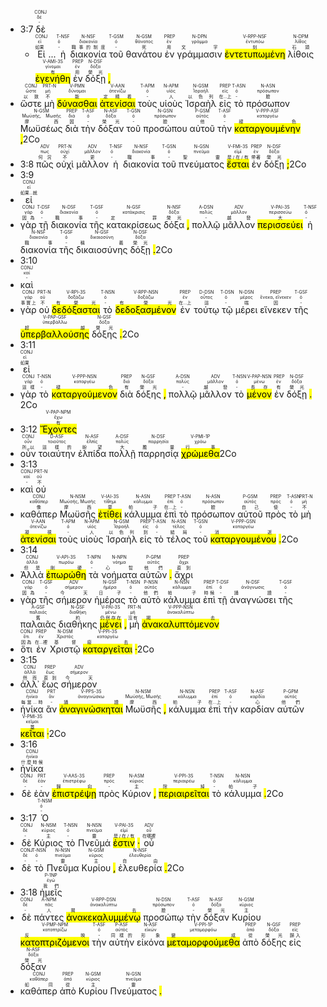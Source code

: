 - 3:7  <RUBY><ruby><ruby>δὲ<rt>-</rt></ruby><rt>δέ</rt></ruby><rt>CONJ</rt></RUBY>
	- <RUBY><ruby><ruby>Εἰ<rt>如果</rt></ruby><rt>εἰ</rt></ruby><rt>CONJ</rt></RUBY> ... <RUBY><ruby><ruby>ἡ<rt>-</rt></ruby><rt>ὀ</rt></ruby><rt>T-NSF</rt></RUBY> <RUBY><ruby><ruby>διακονία<rt>職事的制度</rt></ruby><rt>διακονία</rt></ruby><rt>N-NSF</rt></RUBY> <RUBY><ruby><ruby>τοῦ<rt>-</rt></ruby><rt>ὀ</rt></ruby><rt>T-GSM</rt></RUBY> <RUBY><ruby><ruby>θανάτου<rt>死</rt></ruby><rt>θάνατος</rt></ruby><rt>N-GSM</rt></RUBY> <RUBY><ruby><ruby>ἐν<rt>用</rt></ruby><rt>ἐν</rt></ruby><rt>PREP</rt></RUBY> <RUBY><ruby><ruby>γράμμασιν<rt>文字</rt></ruby><rt>γράμμα</rt></ruby><rt>N-DPN</rt></RUBY> <RUBY><ruby><ruby><mark class='ptc'>ἐντετυπωμένη</mark><rt>刻</rt></ruby><rt>ἐντυπόω</rt></ruby><rt>V-RPP-NSF</rt></RUBY> <RUBY><ruby><ruby>λίθοις<rt>石頭</rt></ruby><rt>λίθος</rt></ruby><rt>N-DPM</rt></RUBY> <RUBY><ruby><ruby><mark class='verb'>ἐγενήθη</mark><rt>有</rt></ruby><rt>γίνομαι</rt></ruby><rt>V-AMI-3S</rt></RUBY> <RUBY><ruby><ruby>ἐν<rt>用</rt></ruby><rt>ἐν</rt></ruby><rt>PREP</rt></RUBY> <RUBY><ruby><ruby>δόξῃ<rt>榮光</rt></ruby><rt>δόξα</rt></ruby><rt>N-DSF</rt></RUBY> <mark class='punctuation'>,</mark> 
- <RUBY><ruby><ruby>ὥστε<rt>以致</rt></ruby><rt>ὥστε</rt></ruby><rt>CONJ</rt></RUBY> <RUBY><ruby><ruby>μὴ<rt>不</rt></ruby><rt>μή</rt></ruby><rt>PRT-N</rt></RUBY> <RUBY><ruby><ruby><mark class='inf'>δύνασθαι</mark><rt>能</rt></ruby><rt>δύναμαι</rt></ruby><rt>V-PMN</rt></RUBY> <RUBY><ruby><ruby><mark class='inf'>ἀτενίσαι</mark><rt>定睛看</rt></ruby><rt>ἀτενίζω</rt></ruby><rt>V-AAN</rt></RUBY> <RUBY><ruby><ruby>τοὺς<rt>-</rt></ruby><rt>ὀ</rt></ruby><rt>T-APM</rt></RUBY> <RUBY><ruby><ruby>υἱοὺς<rt>人</rt></ruby><rt>υἱός</rt></ruby><rt>N-APM</rt></RUBY> <RUBY><ruby><ruby>Ἰσραὴλ<rt>以色列</rt></ruby><rt>Ἰσραήλ</rt></ruby><rt>N-GSM</rt></RUBY> <RUBY><ruby><ruby>εἰς<rt>在...上</rt></ruby><rt>εἰς</rt></ruby><rt>PREP</rt></RUBY> <RUBY><ruby><ruby>τὸ<rt>-</rt></ruby><rt>ὀ</rt></ruby><rt>T-ASN</rt></RUBY> <RUBY><ruby><ruby>πρόσωπον<rt>臉</rt></ruby><rt>πρόσωπον</rt></ruby><rt>N-ASN</rt></RUBY> <RUBY><ruby><ruby>Μωϋσέως<rt>摩西</rt></ruby><rt>Μωϋσῆς, Μωσῆς</rt></ruby><rt>N-GSM</rt></RUBY> <RUBY><ruby><ruby>διὰ<rt>因</rt></ruby><rt>διά</rt></ruby><rt>PREP</rt></RUBY> <RUBY><ruby><ruby>τὴν<rt>-</rt></ruby><rt>ὀ</rt></ruby><rt>T-ASF</rt></RUBY> <RUBY><ruby><ruby>δόξαν<rt>榮光</rt></ruby><rt>δόξα</rt></ruby><rt>N-ASF</rt></RUBY> <RUBY><ruby><ruby>τοῦ<rt>-</rt></ruby><rt>ὀ</rt></ruby><rt>T-GSN</rt></RUBY> <RUBY><ruby><ruby>προσώπου<rt>臉</rt></ruby><rt>πρόσωπον</rt></ruby><rt>N-GSN</rt></RUBY> <RUBY><ruby><ruby>αὐτοῦ<rt>他</rt></ruby><rt>αὐτός</rt></ruby><rt>P-GSM</rt></RUBY> <RUBY><ruby><ruby>τὴν<rt>-</rt></ruby><rt>ὀ</rt></ruby><rt>T-ASF</rt></RUBY> <RUBY><ruby><ruby><mark class='ptc'>καταργουμένην</mark><rt>褪色</rt></ruby><rt>καταργέω</rt></ruby><rt>V-PPP-ASF</rt></RUBY> <mark class='punctuation'>,</mark>2Co 
- 3:8 <RUBY><ruby><ruby>πῶς<rt>何況</rt></ruby><rt>πως</rt></ruby><rt>ADV</rt></RUBY> <RUBY><ruby><ruby>οὐχὶ<rt>不</rt></ruby><rt>οὐχί</rt></ruby><rt>PRT-N</rt></RUBY> <RUBY><ruby><ruby>μᾶλλον<rt>更</rt></ruby><rt>μᾶλλον</rt></ruby><rt>ADV</rt></RUBY> <RUBY><ruby><ruby>ἡ<rt>-</rt></ruby><rt>ὀ</rt></ruby><rt>T-NSF</rt></RUBY> <RUBY><ruby><ruby>διακονία<rt>職事</rt></ruby><rt>διακονία</rt></ruby><rt>N-NSF</rt></RUBY> <RUBY><ruby><ruby>τοῦ<rt>-</rt></ruby><rt>ὀ</rt></ruby><rt>T-GSN</rt></RUBY> <RUBY><ruby><ruby>πνεύματος<rt>聖靈</rt></ruby><rt>πνεῦμα</rt></ruby><rt>N-GSN</rt></RUBY> <RUBY><ruby><ruby><mark class='verb'>ἔσται</mark><rt>是/在/有</rt></ruby><rt>εἰμί</rt></ruby><rt>V-FMI-3S</rt></RUBY> <RUBY><ruby><ruby>ἐν<rt>帶著</rt></ruby><rt>ἐν</rt></ruby><rt>PREP</rt></RUBY> <RUBY><ruby><ruby>δόξῃ<rt>榮光</rt></ruby><rt>δόξα</rt></ruby><rt>N-DSF</rt></RUBY> <mark class='punctuation'>;</mark>2Co 
- 3:9 
- <RUBY><ruby><ruby>εἰ<rt>如果...就</rt></ruby><rt>εἰ</rt></ruby><rt>CONJ</rt></RUBY> 
- <RUBY><ruby><ruby>γὰρ<rt>因為</rt></ruby><rt>γάρ</rt></ruby><rt>CONJ</rt></RUBY> <RUBY><ruby><ruby>τῇ<rt>-</rt></ruby><rt>ὀ</rt></ruby><rt>T-DSF</rt></RUBY> <RUBY><ruby><ruby>διακονία<rt>職事</rt></ruby><rt>διακονία</rt></ruby><rt>N-DSF</rt></RUBY> <RUBY><ruby><ruby>τῆς<rt>-</rt></ruby><rt>ὀ</rt></ruby><rt>T-GSF</rt></RUBY> <RUBY><ruby><ruby>κατακρίσεως<rt>定罪</rt></ruby><rt>κατάκρισις</rt></ruby><rt>N-GSF</rt></RUBY> <RUBY><ruby><ruby>δόξα<rt>榮光</rt></ruby><rt>δόξα</rt></ruby><rt>N-NSF</rt></RUBY> <mark class='punctuation'>,</mark> <RUBY><ruby><ruby>πολλῷ<rt>-</rt></ruby><rt>πολύς</rt></ruby><rt>A-DSN</rt></RUBY> <RUBY><ruby><ruby>μᾶλλον<rt>越發</rt></ruby><rt>μᾶλλον</rt></ruby><rt>ADV</rt></RUBY> <RUBY><ruby><ruby><mark class='verb'>περισσεύει</mark><rt>大</rt></ruby><rt>περισσεύω</rt></ruby><rt>V-PAI-3S</rt></RUBY> <RUBY><ruby><ruby>ἡ<rt>-</rt></ruby><rt>ὀ</rt></ruby><rt>T-NSF</rt></RUBY> <RUBY><ruby><ruby>διακονία<rt>職事</rt></ruby><rt>διακονία</rt></ruby><rt>N-NSF</rt></RUBY> <RUBY><ruby><ruby>τῆς<rt>-</rt></ruby><rt>ὀ</rt></ruby><rt>T-GSF</rt></RUBY> <RUBY><ruby><ruby>δικαιοσύνης<rt>稱義</rt></ruby><rt>δικαιοσύνη</rt></ruby><rt>N-GSF</rt></RUBY> <RUBY><ruby><ruby>δόξῃ<rt>榮光</rt></ruby><rt>δόξα</rt></ruby><rt>N-DSF</rt></RUBY> <mark class='punctuation'>.</mark>2Co 
- 3:10 
- <RUBY><ruby><ruby>καὶ<rt>-</rt></ruby><rt>καί</rt></ruby><rt>CONJ</rt></RUBY> 
- <RUBY><ruby><ruby>γὰρ<rt>事實上</rt></ruby><rt>γάρ</rt></ruby><rt>CONJ</rt></RUBY> <RUBY><ruby><ruby>οὐ<rt>不</rt></ruby><rt>οὐ</rt></ruby><rt>PRT-N</rt></RUBY> <RUBY><ruby><ruby><mark class='verb'>δεδόξασται</mark><rt>有榮光</rt></ruby><rt>δοξάζω</rt></ruby><rt>V-RPI-3S</rt></RUBY> <RUBY><ruby><ruby>τὸ<rt>-</rt></ruby><rt>ὀ</rt></ruby><rt>T-NSN</rt></RUBY> <RUBY><ruby><ruby><mark class='ptc'>δεδοξασμένον</mark><rt>有榮光</rt></ruby><rt>δοξάζω</rt></ruby><rt>V-RPP-NSN</rt></RUBY> <RUBY><ruby><ruby>ἐν<rt>在...上</rt></ruby><rt>ἐν</rt></ruby><rt>PREP</rt></RUBY> <RUBY><ruby><ruby>τούτῳ<rt>這</rt></ruby><rt>οὗτος</rt></ruby><rt>D-DSN</rt></RUBY> <RUBY><ruby><ruby>τῷ<rt>-</rt></ruby><rt>ὀ</rt></ruby><rt>T-DSN</rt></RUBY> <RUBY><ruby><ruby>μέρει<rt>端</rt></ruby><rt>μέρος</rt></ruby><rt>N-DSN</rt></RUBY> <RUBY><ruby><ruby>εἵνεκεν<rt>因</rt></ruby><rt>ἕνεκα, εἵνεκεν</rt></ruby><rt>PREP</rt></RUBY> <RUBY><ruby><ruby>τῆς<rt>-</rt></ruby><rt>ὀ</rt></ruby><rt>T-GSF</rt></RUBY> <RUBY><ruby><ruby><mark class='ptc'>ὑπερβαλλούσης</mark><rt>超越</rt></ruby><rt>ὑπερβάλλω</rt></ruby><rt>V-PAP-GSF</rt></RUBY> <RUBY><ruby><ruby>δόξης<rt>榮光</rt></ruby><rt>δόξα</rt></ruby><rt>N-GSF</rt></RUBY> <mark class='punctuation'>.</mark>2Co 
- 3:11 
- <RUBY><ruby><ruby>εἰ<rt>如果</rt></ruby><rt>εἰ</rt></ruby><rt>CONJ</rt></RUBY> 
- <RUBY><ruby><ruby>γὰρ<rt>這樣</rt></ruby><rt>γάρ</rt></ruby><rt>CONJ</rt></RUBY> <RUBY><ruby><ruby>τὸ<rt>-</rt></ruby><rt>ὀ</rt></ruby><rt>T-NSN</rt></RUBY> <RUBY><ruby><ruby><mark class='ptc'>καταργούμενον</mark><rt>褪色</rt></ruby><rt>καταργέω</rt></ruby><rt>V-PPP-NSN</rt></RUBY> <RUBY><ruby><ruby>διὰ<rt>有</rt></ruby><rt>διά</rt></ruby><rt>PREP</rt></RUBY> <RUBY><ruby><ruby>δόξης<rt>榮光</rt></ruby><rt>δόξα</rt></ruby><rt>N-GSF</rt></RUBY> <mark class='punctuation'>,</mark> <RUBY><ruby><ruby>πολλῷ<rt>-</rt></ruby><rt>πολύς</rt></ruby><rt>A-DSN</rt></RUBY> <RUBY><ruby><ruby>μᾶλλον<rt>越發</rt></ruby><rt>μᾶλλον</rt></ruby><rt>ADV</rt></RUBY> <RUBY><ruby><ruby>τὸ<rt>-</rt></ruby><rt>ὀ</rt></ruby><rt>T-NSN</rt></RUBY> <RUBY><ruby><ruby><mark class='ptc'>μένον</mark><rt>長存</rt></ruby><rt>μένω</rt></ruby><rt>V-PAP-NSN</rt></RUBY> <RUBY><ruby><ruby>ἐν<rt>有</rt></ruby><rt>ἐν</rt></ruby><rt>PREP</rt></RUBY> <RUBY><ruby><ruby>δόξῃ<rt>榮光</rt></ruby><rt>δόξα</rt></ruby><rt>N-DSF</rt></RUBY> <mark class='punctuation'>.</mark> 2Co 
- 3:12 <RUBY><ruby><ruby><mark class='ptc'>Ἔχοντες</mark><rt>有</rt></ruby><rt>ἔχω</rt></ruby><rt>V-PAP-NPM</rt></RUBY> 
- <RUBY><ruby><ruby>οὖν<rt>所以</rt></ruby><rt>οὖν</rt></ruby><rt>CONJ</rt></RUBY> <RUBY><ruby><ruby>τοιαύτην<rt>這樣的</rt></ruby><rt>τοιοῦτος</rt></ruby><rt>D-ASF</rt></RUBY> <RUBY><ruby><ruby>ἐλπίδα<rt>盼望</rt></ruby><rt>ἐλπίς</rt></ruby><rt>N-ASF</rt></RUBY> <RUBY><ruby><ruby>πολλῇ<rt>大</rt></ruby><rt>πολύς</rt></ruby><rt>A-DSF</rt></RUBY> <RUBY><ruby><ruby>παρρησίᾳ<rt>膽量</rt></ruby><rt>παρρησία</rt></ruby><rt>N-DSF</rt></RUBY> <RUBY><ruby><ruby><mark class='verb'>χρώμεθα</mark><rt>行事</rt></ruby><rt>χράω</rt></ruby><rt>V-PMI-1P</rt></RUBY>2Co 
- 3:13 
- <RUBY><ruby><ruby>καὶ<rt>-</rt></ruby><rt>καί</rt></ruby><rt>CONJ</rt></RUBY> <RUBY><ruby><ruby>οὐ<rt>不</rt></ruby><rt>οὐ</rt></ruby><rt>PRT-N</rt></RUBY> 
- <RUBY><ruby><ruby>καθάπερ<rt>像</rt></ruby><rt>καθάπερ</rt></ruby><rt>CONJ</rt></RUBY> <RUBY><ruby><ruby>Μωϋσῆς<rt>摩西</rt></ruby><rt>Μωϋσῆς, Μωσῆς</rt></ruby><rt>N-NSM</rt></RUBY> <RUBY><ruby><ruby><mark class='verb'>ἐτίθει</mark><rt>蒙</rt></ruby><rt>τίθημι</rt></ruby><rt>V-IAI-3S</rt></RUBY> <RUBY><ruby><ruby>κάλυμμα<rt>帕子</rt></ruby><rt>κάλυμμα</rt></ruby><rt>N-ASN</rt></RUBY> <RUBY><ruby><ruby>ἐπὶ<rt>在...上</rt></ruby><rt>ἐπί</rt></ruby><rt>PREP</rt></RUBY> <RUBY><ruby><ruby>τὸ<rt>-</rt></ruby><rt>ὀ</rt></ruby><rt>T-ASN</rt></RUBY> <RUBY><ruby><ruby>πρόσωπον<rt>臉</rt></ruby><rt>πρόσωπον</rt></ruby><rt>N-ASN</rt></RUBY> <RUBY><ruby><ruby>αὐτοῦ<rt>自己</rt></ruby><rt>αὐτός</rt></ruby><rt>P-GSM</rt></RUBY> <RUBY><ruby><ruby>πρὸς<rt>使</rt></ruby><rt>πρός</rt></ruby><rt>PREP</rt></RUBY> <RUBY><ruby><ruby>τὸ<rt>-</rt></ruby><rt>ὀ</rt></ruby><rt>T-ASN</rt></RUBY> <RUBY><ruby><ruby>μὴ<rt>不</rt></ruby><rt>μή</rt></ruby><rt>PRT-N</rt></RUBY> <RUBY><ruby><ruby><mark class='inf'>ἀτενίσαι</mark><rt>凝視</rt></ruby><rt>ἀτενίζω</rt></ruby><rt>V-AAN</rt></RUBY> <RUBY><ruby><ruby>τοὺς<rt>-</rt></ruby><rt>ὀ</rt></ruby><rt>T-APM</rt></RUBY> <RUBY><ruby><ruby>υἱοὺς<rt>人</rt></ruby><rt>υἱός</rt></ruby><rt>N-APM</rt></RUBY> <RUBY><ruby><ruby>Ἰσραὴλ<rt>以色列</rt></ruby><rt>Ἰσραήλ</rt></ruby><rt>N-GSM</rt></RUBY> <RUBY><ruby><ruby>εἰς<rt>到</rt></ruby><rt>εἰς</rt></ruby><rt>PREP</rt></RUBY> <RUBY><ruby><ruby>τὸ<rt>-</rt></ruby><rt>ὀ</rt></ruby><rt>T-ASN</rt></RUBY> <RUBY><ruby><ruby>τέλος<rt>結局</rt></ruby><rt>τέλος</rt></ruby><rt>N-ASN</rt></RUBY> <RUBY><ruby><ruby>τοῦ<rt>-</rt></ruby><rt>ὀ</rt></ruby><rt>T-GSN</rt></RUBY> <RUBY><ruby><ruby><mark class='ptc'>καταργουμένου</mark><rt>消逝</rt></ruby><rt>καταργέω</rt></ruby><rt>V-PPP-GSN</rt></RUBY> <mark class='punctuation'>.</mark>2Co 
- 3:14 
- <RUBY><ruby><ruby>Ἀλλὰ<rt>但是</rt></ruby><rt>ἀλλά</rt></ruby><rt>CONJ</rt></RUBY> <RUBY><ruby><ruby><mark class='verb'>ἐπωρώθη</mark><rt>剛硬</rt></ruby><rt>πωρόω</rt></ruby><rt>V-API-3S</rt></RUBY> <RUBY><ruby><ruby>τὰ<rt>-</rt></ruby><rt>ὀ</rt></ruby><rt>T-NPN</rt></RUBY> <RUBY><ruby><ruby>νοήματα<rt>心智</rt></ruby><rt>νόημα</rt></ruby><rt>N-NPN</rt></RUBY> <RUBY><ruby><ruby>αὐτῶν<rt>他們</rt></ruby><rt>αὐτός</rt></ruby><rt>P-GPM</rt></RUBY> <mark class='punctuation'>.</mark> <RUBY><ruby><ruby>ἄχρι<rt>直到</rt></ruby><rt>ἄχρι</rt></ruby><rt>PREP</rt></RUBY> 
- <RUBY><ruby><ruby>γὰρ<rt>因為</rt></ruby><rt>γάρ</rt></ruby><rt>CONJ</rt></RUBY> <RUBY><ruby><ruby>τῆς<rt>-</rt></ruby><rt>ὀ</rt></ruby><rt>T-GSF</rt></RUBY> <RUBY><ruby><ruby>σήμερον<rt>今天</rt></ruby><rt>σήμερον</rt></ruby><rt>ADV</rt></RUBY> <RUBY><ruby><ruby>ἡμέρας<rt>日子</rt></ruby><rt>ἡμέρα</rt></ruby><rt>N-GSF</rt></RUBY> <RUBY><ruby><ruby>τὸ<rt>-</rt></ruby><rt>ὀ</rt></ruby><rt>T-NSN</rt></RUBY> <RUBY><ruby><ruby>αὐτὸ<rt>他們</rt></ruby><rt>αὐτός</rt></ruby><rt>P-NSN</rt></RUBY> <RUBY><ruby><ruby>κάλυμμα<rt>帕子</rt></ruby><rt>κάλυμμα</rt></ruby><rt>N-NSN</rt></RUBY> <RUBY><ruby><ruby>ἐπὶ<rt>時候</rt></ruby><rt>ἐπί</rt></ruby><rt>PREP</rt></RUBY> <RUBY><ruby><ruby>τῇ<rt>-</rt></ruby><rt>ὀ</rt></ruby><rt>T-DSF</rt></RUBY> <RUBY><ruby><ruby>ἀναγνώσει<rt>誦讀</rt></ruby><rt>ἀνάγνωσις</rt></ruby><rt>N-DSF</rt></RUBY> <RUBY><ruby><ruby>τῆς<rt>-</rt></ruby><rt>ὀ</rt></ruby><rt>T-GSF</rt></RUBY> <RUBY><ruby><ruby>παλαιᾶς<rt>舊</rt></ruby><rt>παλαιός</rt></ruby><rt>A-GSF</rt></RUBY> <RUBY><ruby><ruby>διαθήκης<rt>約</rt></ruby><rt>διαθήκη</rt></ruby><rt>N-GSF</rt></RUBY> <RUBY><ruby><ruby><mark class='verb'>μένει</mark><rt>仍然存在</rt></ruby><rt>μένω</rt></ruby><rt>V-PAI-3S</rt></RUBY> <mark class='punctuation'>,</mark> <RUBY><ruby><ruby>μὴ<rt>沒有</rt></ruby><rt>μή</rt></ruby><rt>PRT-N</rt></RUBY> <RUBY><ruby><ruby><mark class='ptc'>ἀνακαλυπτόμενον</mark><rt>揭去</rt></ruby><rt>ἀνακαλύπτω</rt></ruby><rt>V-PPP-NSN</rt></RUBY> 
- <RUBY><ruby><ruby>ὅτι<rt>因為</rt></ruby><rt>ὅτι</rt></ruby><rt>CONJ</rt></RUBY> <RUBY><ruby><ruby>ἐν<rt>在...裡</rt></ruby><rt>ἐν</rt></ruby><rt>PREP</rt></RUBY> <RUBY><ruby><ruby>Χριστῷ<rt>基督</rt></ruby><rt>Χριστός</rt></ruby><rt>N-DSM</rt></RUBY> <RUBY><ruby><ruby><mark class='verb'>καταργεῖται</mark><rt>廢去</rt></ruby><rt>καταργέω</rt></ruby><rt>V-PPI-3S</rt></RUBY> <mark class='punctuation'>·</mark>2Co 
- 3:15 
- <RUBY><ruby><ruby>ἀλλ᾽<rt>然而</rt></ruby><rt>ἀλλά</rt></ruby><rt>CONJ</rt></RUBY> <RUBY><ruby><ruby>ἕως<rt>直到</rt></ruby><rt>ἕως</rt></ruby><rt>PREP</rt></RUBY> <RUBY><ruby><ruby>σήμερον<rt>今天</rt></ruby><rt>σήμερον</rt></ruby><rt>ADV</rt></RUBY> 
- <RUBY><ruby><ruby>ἡνίκα<rt>每當...時</rt></ruby><rt>ἡνίκα</rt></ruby><rt>CONJ</rt></RUBY> <RUBY><ruby><ruby>ἂν<rt>-</rt></ruby><rt>ἄν</rt></ruby><rt>PRT</rt></RUBY> <RUBY><ruby><ruby><mark class='verb'>ἀναγινώσκηται</mark><rt>誦讀</rt></ruby><rt>ἀναγινώσκω</rt></ruby><rt>V-PPS-3S</rt></RUBY> <RUBY><ruby><ruby>Μωϋσῆς<rt>摩西</rt></ruby><rt>Μωϋσῆς, Μωσῆς</rt></ruby><rt>N-NSM</rt></RUBY> <mark class='punctuation'>,</mark> <RUBY><ruby><ruby>κάλυμμα<rt>帕子</rt></ruby><rt>κάλυμμα</rt></ruby><rt>N-NSN</rt></RUBY> <RUBY><ruby><ruby>ἐπὶ<rt>在...上</rt></ruby><rt>ἐπί</rt></ruby><rt>PREP</rt></RUBY> <RUBY><ruby><ruby>τὴν<rt>-</rt></ruby><rt>ὀ</rt></ruby><rt>T-ASF</rt></RUBY> <RUBY><ruby><ruby>καρδίαν<rt>心</rt></ruby><rt>καρδία</rt></ruby><rt>N-ASF</rt></RUBY> <RUBY><ruby><ruby>αὐτῶν<rt>他們</rt></ruby><rt>αὐτός</rt></ruby><rt>P-GPM</rt></RUBY> <RUBY><ruby><ruby><mark class='verb'>κεῖται</mark><rt>蓋</rt></ruby><rt>κεῖμαι</rt></ruby><rt>V-PMI-3S</rt></RUBY> <mark class='punctuation'>·</mark>2Co 
- 3:16 
- <RUBY><ruby><ruby>ἡνίκα<rt>什麼時候</rt></ruby><rt>ἡνίκα</rt></ruby><rt>CONJ</rt></RUBY> 
- <RUBY><ruby><ruby>δὲ<rt>-</rt></ruby><rt>δέ</rt></ruby><rt>CONJ</rt></RUBY> <RUBY><ruby><ruby>ἐὰν<rt>-</rt></ruby><rt>ἐάν</rt></ruby><rt>PRT</rt></RUBY> <RUBY><ruby><ruby><mark class='verb'>ἐπιστρέψῃ</mark><rt>歸向</rt></ruby><rt>ἐπιστρέφω</rt></ruby><rt>V-AAS-3S</rt></RUBY> <RUBY><ruby><ruby>πρὸς<rt>-</rt></ruby><rt>πρός</rt></ruby><rt>PREP</rt></RUBY> <RUBY><ruby><ruby>Κύριον<rt>主</rt></ruby><rt>κύριος</rt></ruby><rt>N-ASM</rt></RUBY> <mark class='punctuation'>,</mark> <RUBY><ruby><ruby><mark class='verb'>περιαιρεῖται</mark><rt>除掉</rt></ruby><rt>περιαιρέω</rt></ruby><rt>V-PPI-3S</rt></RUBY> <RUBY><ruby><ruby>τὸ<rt>-</rt></ruby><rt>ὀ</rt></ruby><rt>T-NSN</rt></RUBY> <RUBY><ruby><ruby>κάλυμμα<rt>帕子</rt></ruby><rt>κάλυμμα</rt></ruby><rt>N-NSN</rt></RUBY> <mark class='punctuation'>.</mark>2Co 
- 3:17 <RUBY><ruby><ruby>Ὁ<rt>-</rt></ruby><rt>ὀ</rt></ruby><rt>T-NSM</rt></RUBY> 
- <RUBY><ruby><ruby>δὲ<rt>-</rt></ruby><rt>δέ</rt></ruby><rt>CONJ</rt></RUBY> <RUBY><ruby><ruby>Κύριος<rt>主</rt></ruby><rt>κύριος</rt></ruby><rt>N-NSM</rt></RUBY> <RUBY><ruby><ruby>τὸ<rt>-</rt></ruby><rt>ὀ</rt></ruby><rt>T-NSN</rt></RUBY> <RUBY><ruby><ruby>Πνεῦμά<rt>靈</rt></ruby><rt>πνεῦμα</rt></ruby><rt>N-NSN</rt></RUBY> <RUBY><ruby><ruby><mark class='verb'>ἐστιν</mark><rt>是/在/有</rt></ruby><rt>εἰμί</rt></ruby><rt>V-PAI-3S</rt></RUBY> <mark class='punctuation'>·</mark> <RUBY><ruby><ruby>οὗ<rt>在哪裡</rt></ruby><rt>οὗ</rt></ruby><rt>ADV</rt></RUBY> 
- <RUBY><ruby><ruby>δὲ<rt>-</rt></ruby><rt>δέ</rt></ruby><rt>CONJ</rt></RUBY> <RUBY><ruby><ruby>τὸ<rt>-</rt></ruby><rt>ὀ</rt></ruby><rt>T-NSN</rt></RUBY> <RUBY><ruby><ruby>Πνεῦμα<rt>靈</rt></ruby><rt>πνεῦμα</rt></ruby><rt>N-NSN</rt></RUBY> <RUBY><ruby><ruby>Κυρίου<rt>主</rt></ruby><rt>κύριος</rt></ruby><rt>N-GSM</rt></RUBY> <mark class='punctuation'>,</mark> <RUBY><ruby><ruby>ἐλευθερία<rt>自由</rt></ruby><rt>ἐλευθερία</rt></ruby><rt>N-NSF</rt></RUBY> <mark class='punctuation'>.</mark>2Co 
- 3:18 <RUBY><ruby><ruby>ἡμεῖς<rt>我們</rt></ruby><rt>ἐγώ</rt></ruby><rt>P-1NP</rt></RUBY> 
- <RUBY><ruby><ruby>δὲ<rt>-</rt></ruby><rt>δέ</rt></ruby><rt>CONJ</rt></RUBY> <RUBY><ruby><ruby>πάντες<rt>人</rt></ruby><rt>πᾶς</rt></ruby><rt>A-NPM</rt></RUBY> <RUBY><ruby><ruby><mark class='ptc'>ἀνακεκαλυμμένῳ</mark><rt>揭去</rt></ruby><rt>ἀνακαλύπτω</rt></ruby><rt>V-RPP-DSN</rt></RUBY> <RUBY><ruby><ruby>προσώπῳ<rt>臉</rt></ruby><rt>πρόσωπον</rt></ruby><rt>N-DSN</rt></RUBY> <RUBY><ruby><ruby>τὴν<rt>-</rt></ruby><rt>ὀ</rt></ruby><rt>T-ASF</rt></RUBY> <RUBY><ruby><ruby>δόξαν<rt>榮光</rt></ruby><rt>δόξα</rt></ruby><rt>N-ASF</rt></RUBY> <RUBY><ruby><ruby>Κυρίου<rt>主</rt></ruby><rt>κύριος</rt></ruby><rt>N-GSM</rt></RUBY> <RUBY><ruby><ruby><mark class='ptc'>κατοπτριζόμενοι</mark><rt>反映</rt></ruby><rt>κατοπτρίζω</rt></ruby><rt>V-PMP-NPM</rt></RUBY> <RUBY><ruby><ruby>τὴν<rt>-</rt></ruby><rt>ὀ</rt></ruby><rt>T-ASF</rt></RUBY> <RUBY><ruby><ruby>αὐτὴν<rt>同樣的</rt></ruby><rt>αὐτός</rt></ruby><rt>P-ASF</rt></RUBY> <RUBY><ruby><ruby>εἰκόνα<rt>形象</rt></ruby><rt>εἰκών</rt></ruby><rt>N-ASF</rt></RUBY> <RUBY><ruby><ruby><mark class='verb'>μεταμορφούμεθα</mark><rt>變成</rt></ruby><rt>μεταμορφόω</rt></ruby><rt>V-PPI-1P</rt></RUBY> <RUBY><ruby><ruby>ἀπὸ<rt>從</rt></ruby><rt>ἀπό</rt></ruby><rt>PREP</rt></RUBY> <RUBY><ruby><ruby>δόξης<rt>榮光</rt></ruby><rt>δόξα</rt></ruby><rt>N-GSF</rt></RUBY> <RUBY><ruby><ruby>εἰς<rt>歸入</rt></ruby><rt>εἰς</rt></ruby><rt>PREP</rt></RUBY> <RUBY><ruby><ruby>δόξαν<rt>榮光</rt></ruby><rt>δόξα</rt></ruby><rt>N-ASF</rt></RUBY> 
- <RUBY><ruby><ruby>καθάπερ<rt>如同</rt></ruby><rt>καθάπερ</rt></ruby><rt>CONJ</rt></RUBY> <RUBY><ruby><ruby>ἀπὸ<rt>從</rt></ruby><rt>ἀπό</rt></ruby><rt>PREP</rt></RUBY> <RUBY><ruby><ruby>Κυρίου<rt>主</rt></ruby><rt>κύριος</rt></ruby><rt>N-GSM</rt></RUBY> <RUBY><ruby><ruby>Πνεύματος<rt>靈</rt></ruby><rt>πνεῦμα</rt></ruby><rt>N-GSN</rt></RUBY> <mark class='punctuation'>.</mark> 